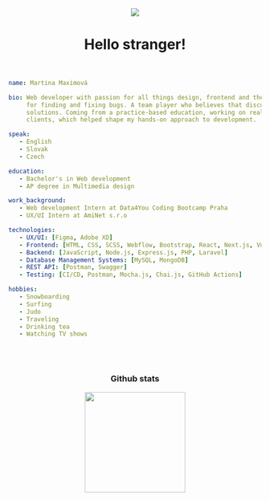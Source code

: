 <div margin="0" align="center">
   <img src="https://github.com/MartinaMax/MartinaMax/assets/93907331/d5f94593-acab-47d1-b8e8-2d5d5743d73d"></img>
</div>

<h1 align="center">Hello stranger! 
   <br><br> 
</h1>

```yaml
name: Martina Maximová

bio: Web developer with passion for all things design, frontend and the wonders of API with patience
     for finding and fixing bugs. A team player who believes that discussionshelp develop better
     solutions. Coming from a practice-based education, working on real-world projects with actual
     clients, which helped shape my hands-on approach to development.

speak:
   - English
   - Slovak
   - Czech

education: 
   - Bachelor's in Web development
   - AP degree in Multimedia design

work_background:
   - Web development Intern at Data4You Coding Bootcamp Praha
   - UX/UI Intern at AmiNet s.r.o

technologies:
   - UX/UI: [Figma, Adobe XD]
   - Frontend: [HTML, CSS, SCSS, Webflow, Bootstrap, React, Next.js, Vue.js]
   - Backend: [JavaScript, Node.js, Express.js, PHP, Laravel]
   - Database Management Systems: [MySQL, MongoDB]
   - REST API: [Postman, Swagger]
   - Testing: [CI/CD, Postman, Mocha.js, Chai.js, GitHub Actions]

hobbies:
   - Snowboarding
   - Surfing
   - Judo
   - Traveling
   - Drinking tea
   - Watching TV shows
```
<br><br> 
 
<h3 align="center">Github stats</h3>
<div align="center" href="https://github.com/MartinaMax/github-readme-stats">
      <img height=200 align="center" src="https://github-readme-stats.vercel.app/api/top-langs/?username=MartinaMax&hide=c%23,powershell,Mathematica,Ruby,Objective-C,Objective-C%2b%2b,Cuda&title_color=f5ab00&text_color=ffffff&icon_color=61dafb&bg_color=20232a&langs_count=8&layout=compact&border_color=61dafb&hide_border=true&size_weight=0.5&count_weight=0.5" />
</div>

